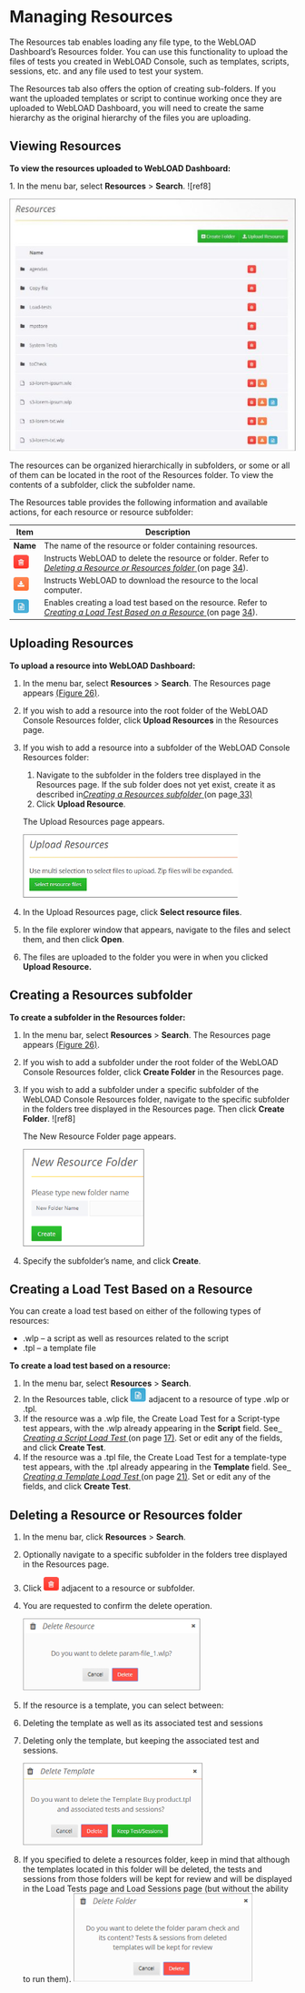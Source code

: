 

# Managing Resources

The Resources tab enables loading any file type, to the WebLOAD Dashboard’s Resources folder. You can use this functionality to upload the files of tests you created in WebLOAD Console, such as templates, scripts, sessions, etc. and any file used to test your system.

The Resources tab also offers the option of creating sub-folders. If you want the uploaded templates or script to continue working once they are uploaded to WebLOAD Dashboard, you will need to create the same hierarchy as the original hierarchy of the files you are uploading.  



## Viewing Resources

**To view the resources uploaded to WebLOAD Dashboard:** 

1\.  In the menu bar, select **Resources** > **Search**. ![ref8]

![Resources page* ](../images/resources_page.jpeg)





The resources can be organized hierarchically in subfolders, or some or all of them can be located in the root of the Resources folder. To view the contents of a subfolder, click the subfolder name.  

The Resources table provides the following information and available actions, for each resource or resource subfolder: 

| **Item**                                              | **Description**                                              |
| ----------------------------------------------------- | ------------------------------------------------------------ |
| **Name**                                              | The name of the resource or folder  containing resources.    |
| ![button - delete test](../images/delete_load_test.png) | Instructs  WebLOAD to delete the resource or folder. Refer to  [*Deleting a Resource or Resources   folder* ](#_bookmark39)(on page [34](#_bookmark39)). |
| ![button - download](../images/download_resource.png)   | Instructs WebLOAD to  download the resource to the local computer. |
| ![button - create test](../images/create_load_test.png) | Enables creating a load test based on the  resource. Refer to  [*Creating a Load Test Based on a   Resource* ](#_bookmark38)(on page [34](#_bookmark38)). |



## Uploading Resources

**To upload a resource into WebLOAD Dashboard:** 

1. In the menu bar, select **Resources** > **Search**. The Resources page appears [(Figure 26)](#_page37_x54.00_y429.04). 

1. If you wish to add a resource into the root folder of the WebLOAD Console Resources folder, click **Upload Resources** in the Resources page. 

1. If you wish to add a resource into a subfolder of the WebLOAD Console Resources folder: 

   1. Navigate to the subfolder in the folders tree displayed in the Resources page. If the sub folder does not yet exist, create it as described in[*Creating a Resources subfolder* ](#_page38_x54.00_y556.04)(on page[ 33)](#_page38_x54.00_y556.04) 
   1. Click **Upload Resource**.  

   The Upload Resources page appears. 

   ![Upload Resources page](../images/upload_resources_page.png)

   

1. In the Upload Resources page, click **Select resource files**. 

1. In the file explorer window that appears, navigate to the files and select them, and then click **Open**.  

1. The files are uploaded to the folder you were in when you clicked **Upload Resource.** 



## Creating a Resources subfolder

**To create a subfolder in the Resources folder:** 

1. In the menu bar, select **Resources** > **Search**. The Resources page appears [(Figure 26)](#_page37_x54.00_y429.04). 

1. If you wish to add a subfolder under the root folder of the WebLOAD Console Resources folder, click **Create Folder** in the Resources page. 

1. If you wish to add a subfolder under a specific subfolder of the WebLOAD Console Resources folder, navigate to the specific subfolder in the folders tree displayed in the Resources page. Then click **Create Folder**. ![ref8]

   The New Resource Folder page appears. 

   ![New Resource Folder page](../images/new_resource_folder.png)

1. Specify the subfolder’s name, and click **Create**.  



## Creating a Load Test Based on a Resource

You can create a load test based on either of the following types of resources: 

- .wlp – a script as well as resources related to the script 
- .tpl – a template file 

**To create a load test based on a resource:** 

1. In the menu bar, select **Resources** > **Search**. 
1. In the Resources table, click ![new resource](../images/create_load_test.png) adjacent to a resource of type .wlp or .tpl. 
1. If the resource was a .wlp file, the Create Load Test for a Script-type test appears, with the .wlp already appearing in the **Script** field. See[` `*Creating a Script Load Test* ](#_page22_x54.00_y352.04)(on page [ 17)](#_page22_x54.00_y352.04). Set or edit any of the fields, and click **Create Test**. 
1. If the resource was a .tpl file, the Create Load Test for a template-type test appears, with the .tpl already appearing in the **Template** field. See[` `*Creating a Template Load Test* ](#_page26_x54.00_y407.04)(on page [ 21)](#_page26_x54.00_y407.04). Set or edit any of the fields, and click **Create Test**. 



## Deleting a Resource or Resources folder

1. In the menu bar, click **Resources** > **Search**. 

1. Optionally navigate to a specific subfolder in the folders tree displayed in the Resources page. 

1. Click ![delete load test](../images/delete_load_test.png) adjacent to a resource or subfolder. 

1. You are requested to confirm the delete operation. 

   ![Requesting confirmation to delete a resource](../images/confirm_delete_resource.png)

1. If the resource is a template, you can select between: 

1. Deleting the template as well as its associated test and sessions 

1. Deleting only the template, but keeping the associated test and sessions. 

   ![Specifying to delete a template resource](../images/specify_delete_resource.png)

1. If you specified to delete a resources folder, keep in mind that although the templates located in this folder will be deleted, the tests and sessions from those folders will be kept for review and will be displayed in the Load Tests page and Load Sessions page (but without the ability to run them).  ![Specifying to delete a resource subfolder](../images/delete_folder.png)

   

